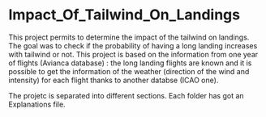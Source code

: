 # Impact_Of_Tailwind_On_Landings
This project permits to determine the impact of the tailwind on landings. The goal was to check if the probability of having a long
landing increases with tailwind or not.
This project is based on the information from one year of flights (Avianca database) : the long landing flights are known and it is possible to get the information of the weather (direction of the wind and intensity) for each flight thanks to another databse (ICAO one).

The projetc is separated into different sections. Each folder has got an Explanations file.
